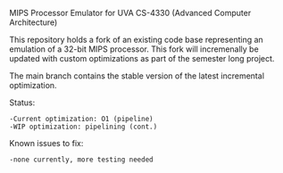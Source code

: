 MIPS Processor Emulator for UVA CS-4330 (Advanced Computer Architecture)

  This repository holds a fork of an existing code base representing an emulation of a 32-bit MIPS processor. This fork will incremenally be updated with custom optimizations as part of the semester long project.

The main branch contains the stable version of the latest incremental optimization.

Status:

    -Current optimization: O1 (pipeline)
    -WIP optimization: pipelining (cont.)

Known issues to fix:
  
    -none currently, more testing needed
